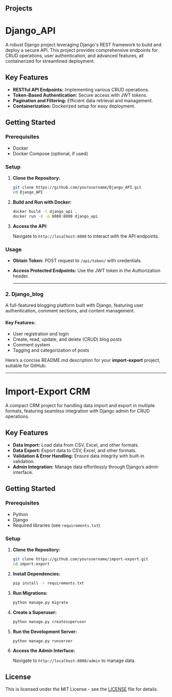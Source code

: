 ## Projects

# Django_API

A robust Django project leveraging Django's REST framework to build and deploy a secure API. This project provides comprehensive endpoints for CRUD operations, user authentication, and advanced features, all containerized for streamlined deployment.

## Key Features
- **RESTful API Endpoints:** Implementing various CRUD operations.
- **Token-Based Authentication:** Secure access with JWT tokens.
- **Pagination and Filtering:** Efficient data retrieval and management.
- **Containerization:** Dockerized setup for easy deployment.

## Getting Started

### Prerequisites
- Docker
- Docker Compose (optional, if used)

### Setup

1. **Clone the Repository:**

   ```bash
   git clone https://github.com/yourusername/Django_API.git
   cd Django_API
   ```

2. **Build and Run with Docker:**

   ```bash
   docker build -t django_api .
   docker run -d -p 8080:8000 django_api
   ```

3. **Access the API:**

   Navigate to `http://localhost:8080` to interact with the API endpoints.

### Usage

- **Obtain Token:** POST request to `/api/token/` with credentials.
- **Access Protected Endpoints:** Use the JWT token in the Authorization header.

  ---

### 2. Django_blog
A full-featured blogging platform built with Django, featuring user authentication, comment sections, and content management.

#### Key Features:
- User registration and login
- Create, read, update, and delete (CRUD) blog posts
- Comment system
- Tagging and categorization of posts

Here’s a concise README.md description for your **import-export** project, suitable for GitHub:

 ---

# Import-Export CRM

A compact CRM project for handling data import and export in multiple formats, featuring seamless integration with Django admin for CRUD operations.

## Key Features
- **Data Import:** Load data from CSV, Excel, and other formats.
- **Data Export:** Export data to CSV, Excel, and other formats.
- **Validation & Error Handling:** Ensure data integrity with built-in validation.
- **Admin Integration:** Manage data effortlessly through Django’s admin interface.

## Getting Started

### Prerequisites
- Python
- Django
- Required libraries (see `requirements.txt`)

### Setup

1. **Clone the Repository:**

   ```bash
   git clone https://github.com/yourusername/import-export.git
   cd import-export
   ```

2. **Install Dependencies:**

   ```bash
   pip install -r requirements.txt
   ```

3. **Run Migrations:**

   ```bash
   python manage.py migrate
   ```

4. **Create a Superuser:**

   ```bash
   python manage.py createsuperuser
   ```

5. **Run the Development Server:**

   ```bash
   python manage.py runserver
   ```

6. **Access the Admin Interface:**

   Navigate to `http://localhost:8000/admin` to manage data.

## License

This is licensed under the MIT License - see the [LICENSE](LICENSE.txt) file for details.
